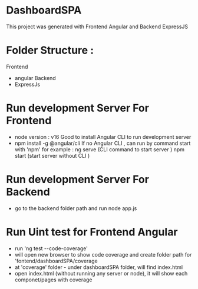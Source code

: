 # DashboardSPA

This project was generated with Frontend Angular and Backend ExpressJS

# Folder Structure : 
Frontend 
- angular 
Backend
- ExpressJs

# Run development Server For Frontend 
- node version : v16
Good to install Angular CLI to run development server 
- npm install -g @angular/cli 
If no Angular CLI , 
can run by command start with 'npm'
for example : ng serve  (CLI command to start server )
npm start (start server without CLI )

# Run development Server For Backend
- go to the backend folder path and run 
node app.js

# Run Uint test for Frontend Angular 
- run 'ng test --code-coverage' 
- will open new browser to show code coverage and create folder path for 'fontend/dashboardSPA/coverage
- at 'coverage' folder - under dashboardSPA folder, will find index.html
- open index.html (without running any server or node), it will show each componet/pages with coverage


